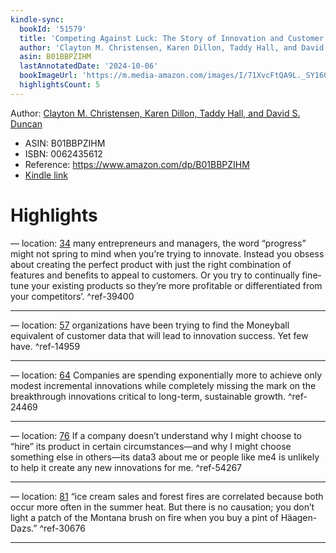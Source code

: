 ```yaml
---
kindle-sync:
  bookId: '51579'
  title: 'Competing Against Luck: The Story of Innovation and Customer Choice'
  author: 'Clayton M. Christensen, Karen Dillon, Taddy Hall, and David S.  Duncan'
  asin: B01BBPZIHM
  lastAnnotatedDate: '2024-10-06'
  bookImageUrl: 'https://m.media-amazon.com/images/I/71XvcFtQA9L._SY160.jpg'
  highlightsCount: 5
---
```

Author: [Clayton M. Christensen, Karen Dillon, Taddy Hall, and David S.  Duncan](https://www.amazon.comundefined)
* ASIN: B01BBPZIHM
* ISBN: 0062435612
* Reference: https://www.amazon.com/dp/B01BBPZIHM
* [Kindle link](kindle://book?action=open&asin=B01BBPZIHM)

# Highlights

— location: [34](kindle://book?action=open&asin=B01BBPZIHM&location=34)
many entrepreneurs and managers, the word “progress” might not spring to mind when you’re trying to innovate. Instead you obsess about creating the perfect product with just the right combination of features and benefits to appeal to customers. Or you try to continually fine-tune your existing products so they’re more profitable or differentiated from your competitors’. ^ref-39400

---
— location: [57](kindle://book?action=open&asin=B01BBPZIHM&location=57)
organizations have been trying to find the Moneyball equivalent of customer data that will lead to innovation success. Yet few have. ^ref-14959

---
— location: [64](kindle://book?action=open&asin=B01BBPZIHM&location=64)
Companies are spending exponentially more to achieve only modest incremental innovations while completely missing the mark on the breakthrough innovations critical to long-term, sustainable growth. ^ref-24469

---
— location: [76](kindle://book?action=open&asin=B01BBPZIHM&location=76)
If a company doesn’t understand why I might choose to “hire” its product in certain circumstances—and why I might choose something else in others—its data3 about me or people like me4 is unlikely to help it create any new innovations for me. ^ref-54267

---
— location: [81](kindle://book?action=open&asin=B01BBPZIHM&location=81)
“ice cream sales and forest fires are correlated because both occur more often in the summer heat. But there is no causation; you don’t light a patch of the Montana brush on fire when you buy a pint of Häagen-Dazs.” ^ref-30676

---
